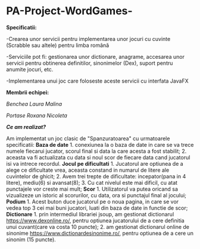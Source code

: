 # PA-Project-WordGames-

**Specificatii:**

-Crearea unor servicii pentru implementarea unor jocuri cu cuvinte (Scrabble sau altele) pentru limba română

-Serviciile pot fi: gestionarea unor dictionare, anagrame, accesarea unor servicii pentru obtinerea definitilor, sinonimelor (Dex), suport pentru anumite jocuri, etc.

-Implementarea unui joc care foloseste aceste servicii cu interfata JavaFX

**Membrii echipei:**

*Benchea Laura Malina*

*Portase Roxana Nicoleta*

***Ce am realizat?***

  Am implementat un joc clasic de "Spanzuratoarea" cu urmatoarele specificatii:
  **Baza de date**
    1. conexiunea la o baza de date in care se va trece numele fiecarui jucator, scorul final si data la care acesta a fost stabilit;
    2. aceasta va fi actualizata cu data si noul scor de fiecare data cand jucatorul isi va intrece recordul.
  **Jocul pe dificultati**
    1. Jucatorul are optiunea de a alege ce dificultate vrea, aceasta constand in numarul de litere ale cuvintelor de ghicit;
    2. Avem trei trepte de dificultate: incepator(pana in 4 litere), mediu(6) si avansat(8);
    3. Cu cat nivelul este mai dificil, cu atat punctajele vor creste mai mult;
   **Scor**
    1. Utilizatorul va putea oricand sa vizualizeze un istoric al scorurilor, cu data, ora si punctajul final al jocului;
   **Podium**
    1. Acest buton duce jucatorul pe o noua pagina, in care se vor vedea top 3 cei mai buni jucatori, luati din baza de date in functie de scor;
    **Dictionare**
    1. prin intermediul librariei jsoup, am gestionat dictionarul https://www.dexonline.ro/, pentru optiunea jucatorului de a cere definitia unui cuvant(care va costa 10 puncte);
    2. am gestionat dictionarul online de sinonime https://www.dictionardesinonime.ro/, pentru optiunea de a cere un sinonim (15 puncte).
    
